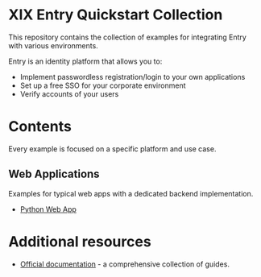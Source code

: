 # XIX Entry Quickstart Collection

This repository contains the collection of examples for integrating Entry with various environments.

Entry is an identity platform that allows you to:

- Implement passwordless registration/login to your own applications
- Set up a free SSO for your corporate environment
- Verify accounts of your users

# Contents

Every example is focused on a specific platform and use case.

## Web Applications

Examples for typical web apps with a dedicated backend implementation.

- [Python Web App](./web-app-python)

# Additional resources

- [Official documentation](https://docs.getentry.io/) - a comprehensive collection of guides.